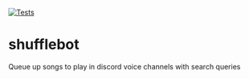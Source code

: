 [![Tests](https://github.com/nathanielschutte/shufflebot/actions/workflows/test.yml/badge.svg)](https://github.com/nathanielschutte/shufflebot/actions/workflows/test.yml)

# shufflebot

Queue up songs to play in discord voice channels with search queries
